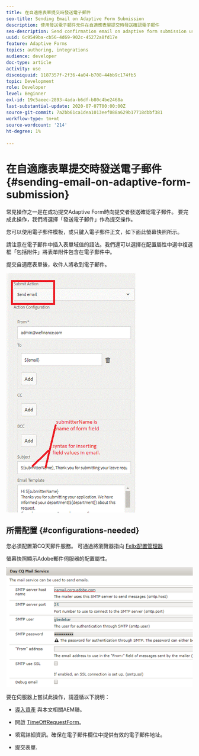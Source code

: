 ```yaml
---
title: 在自適應表單提交時發送電子郵件
seo-title: Sending Email on Adaptive Form Submission
description: 使用發送電子郵件元件在自適應表單提交時發送確認電子郵件
seo-description: Send confirmation email on adaptive form submission using the send email component
uuid: 6c9549ba-cb56-4d69-902c-45272a8fd17e
feature: Adaptive Forms
topics: authoring, integrations
audience: developer
doc-type: article
activity: use
discoiquuid: 1187357f-2f36-4a04-b708-44bb9c174fb5
topic: Development
role: Developer
level: Beginner
exl-id: 19c5aeec-2893-4ada-b6df-b80c4be2468a
last-substantial-update: 2020-07-07T00:00:00Z
source-git-commit: 7a2bb61ca1dea1013eef088a629b17718dbbf381
workflow-type: tm+mt
source-wordcount: '214'
ht-degree: 1%

---
```


# 在自適應表單提交時發送電子郵件 {#sending-email-on-adaptive-form-submission}

常見操作之一是在成功提交Adaptive Form時向提交者發送確認電子郵件。 要完成此操作，我們將選擇「發送電子郵件」作為提交操作。

您可以使用電子郵件模板，或只鍵入電子郵件正文，如下面此螢幕快照所示。

請注意在電子郵件中插入表單域值的語法。我們還可以選擇在配置屬性中選中複選框「包括附件」將表單附件包含在電子郵件中。

提交自適應表單後，收件人將收到電子郵件。

![發送電子郵件](assets/sendemailaction.gif)

## 所需配置 {#configurations-needed}

您必須配置第CQ天郵件服務。 可通過將瀏覽器指向 [Felix配置管理器](http://localhost:4502/system/console/configMgr)

螢幕快照顯示Adobe郵件伺服器的配置屬性。

![郵件服務](assets/mailservice.png)

要在伺服器上嘗試此操作，請遵循以下說明：

* [導入資產](assets/timeoffrequest.zip) 與本文相關AEM聯。

* 開啟 [TimeOffRequestForm](http://localhost:4502/content/dam/formsanddocuments/helpx/timeoffrequestform/jcr:content?wcmmode=disabled)。

* 填寫詳細資訊。確保在電子郵件欄位中提供有效的電子郵件地址。

* 提交表單.
